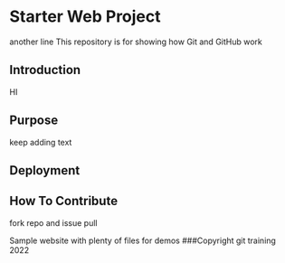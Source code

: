 # Starter Web Project
another line
This repository is for showing how Git and GitHub work

## Introduction
HI
## Purpose
keep adding text
## Deployment

## How To Contribute
fork repo and issue pull

Sample website with plenty of files for demos
###Copyright
git training 2022 